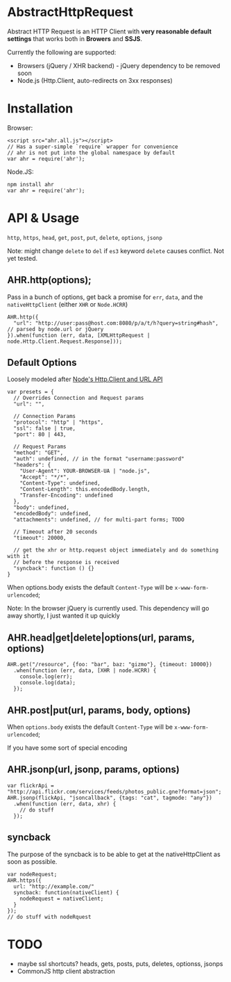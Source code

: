 AbstractHttpRequest
====

Abstract HTTP Request is an HTTP Client with **very reasonable default settings** that works both in **Browers** and **SSJS**.

Currently the following are supported:

  * Browsers (jQuery / XHR backend) - jQuery dependency to be removed soon
  * Node.js (Http.Client, auto-redirects on 3xx responses)

Installation
====

Browser:

    <script src="ahr.all.js"></script>
    // Has a super-simple `require` wrapper for convenience
    // ahr is not put into the global namespace by default
    var ahr = require('ahr');

Node.JS:

    npm install ahr
    var ahr = require('ahr');

API & Usage
====

`http`, `https`, `head`, `get`, `post`, `put`, `delete`, `options`, `jsonp`

Note: might change `delete` to `del` if `es3` keyword `delete` causes conflict. Not yet tested.

AHR.http(options);
----

Pass in a bunch of options, get back a promise for `err`, `data`, and the `nativeHttpClient` (either `XHR` or `Node.HCRR`)

    AHR.http({
      "url": "http://user:pass@host.com:8080/p/a/t/h?query=string#hash", // parsed by node.url or jQuery
    }).when(function (err, data, [XMLHttpRequest | node.Http.Client.Request.Response]));

Default Options
----

Loosely modeled after [Node's Http.Client and URL API]("http://nodejs.org/api.html")

    var presets = {
      // Overrides Connection and Request params
      "url": "",

      // Connection Params
      "protocol": "http" | "https",
      "ssl": false | true,
      "port": 80 | 443,

      // Request Params
      "method": "GET",
      "auth": undefined, // in the format "username:password"
      "headers": {
        "User-Agent": YOUR-BROWSER-UA | "node.js",
        "Accept": "*/*",
        "Content-Type": undefined,
        "Content-Length": this.encodedBody.length,
        "Transfer-Encoding": undefined
      },
      "body": undefined,
      "encodedBody": undefined,
      "attachments": undefined, // for multi-part forms; TODO

      // Timeout after 20 seconds
      "timeout": 20000,

      // get the xhr or http.request object immediately and do something with it 
      // before the response is received
      "syncback": function () {}
    }

When options.body exists the default `Content-Type` will be `x-www-form-urlencoded`;


Note: In the browser jQuery is currently used. This dependency will go away shortly, I just wanted it up quickly

AHR.head|get|delete|options(url, params, options)
----

    AHR.get("/resource", {foo: "bar", baz: "gizmo"}, {timeout: 10000})
      .when(function (err, data, [XHR | node.HCRR) {
        console.log(err);
        console.log(data);
      });

AHR.post|put(url, params, body, options)
----

When `options.body` exists the default `Content-Type` will be `x-www-form-urlencoded`;

If you have some sort of special encoding


AHR.jsonp(url, jsonp, params, options)
----

    var flickrApi = "http://api.flickr.com/services/feeds/photos_public.gne?format=json";
    AHR.jsonp(flickApi, "jsoncallback", {tags: "cat", tagmode: "any"})
      .when(function (err, data, xhr) {
        // do stuff
      });

syncback
----

The purpose of the syncback is to be able to get at the nativeHttpClient as soon as possible.

    var nodeRequest;
    AHR.https({
      url: "http://example.com/"
      syncback: function(nativeClient) {
        nodeRequest = nativeClient;
      }
    });
    // do stuff with nodeRquest

TODO
====

  * maybe ssl shortcuts? heads, gets, posts, puts, deletes, optionss, jsonps
  * CommonJS http client abstraction
